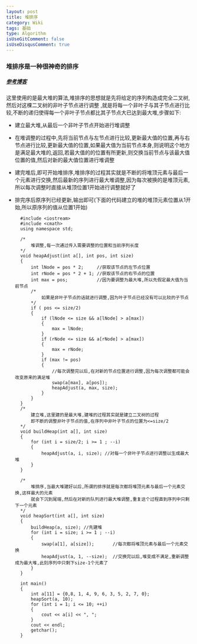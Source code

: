 ```yaml
---
layout: post
title: 堆排序
category: Wiki
tags: 基础
type: Algorithm
isUseGitComment: false
isUseDisqusComment: true
---
```


### 堆排序是一种很神奇的排序
##### [参考博客](//blog.csdn.net/xiaoxiaoxuewen/article/details/7570621)

这里使用的是最大堆的算法,堆排序的思想就是先将给定的序列构造成完全二叉树,然后对这棵二叉树的非叶子节点进行调整
,就是将每一个非叶子与其子节点进行比较,不断的递归使得每一个非叶子节点都比其子节点大已达到最大堆,步骤如下:

+ 建立最大堆,从最后一个非叶子节点开始进行堆调整
+ 在堆调整的过程中,先将当前节点与左节点进行比较,更新最大值的位置,再与右节点进行比较,更新最大值的位置,如果最大值为当前节点本身,则说明这个地方是满足最大堆的,返回,若最大值的的位置有所更新,则交换当前节点与该最大值位置的值,然后对新的最大值位置进行堆调整
+ 建完堆后,即可开始堆排序,堆排序的过程其实就是不断的将堆顶元素与最后一个元素进行交换,然后最新的序列进行最大堆调整,因为每次被换的是堆顶元素,所以每次调整时直接从堆顶位置1开始进行调整就好了
+ 排完序后原序列已经更新,输出即可(下面的代码建立的堆的堆顶元素位置从1开始,所以原序列的值从位置1开始)


		#include <iostream>
		#include <cmath>
		using namespace std;

		/*
			堆调整,每一次通过传入需要调整的位置和当前序列长度
		*/
		void heapAdjust(int a[], int pos, int size)
		{
			int lNode = pos * 2;     //获取该节点的左节点位置
			int rNode = pos * 2 + 1; //获取该节点的右节点的位置
			int max = pos;           //因为要调整为最大堆,所以先假定最大值为当前节点
			/*
				如果是非叶子节点的话就进行调整,因为叶子节点已经没有可以比较的子节点
			*/
			if ( pos <= size/2)
			{
				if (lNode <= size && a[lNode] > a[max])
				{
					max = lNode;
				}
				if (rNode <= size && a[rNode] > a[max])
				{
					max = rNode;
				}
				if (max != pos)
				{
					//每次调整完以后,在对新的节点位置进行调整,因为每次调整都可能会改变原来的满足堆
					swap(a[max], a[pos]);
					heapAdjust(a, max, size);
				}
			}
		}
		/*
			建立堆,这里建的是最大堆,建堆的过程其实就是建立二叉树的过程
			即不断的调整非叶子节点的值,在序列中非叶子节点的位置为<=size/2
		*/
		void buildHeap(int a[], int size)
		{
			for (int i = size/2; i >= 1 ; --i)
			{
				heapAdjust(a, i, size); //对每一个非叶子节点进行调整以生成最大堆
			}
		}

		/*
			堆排序,当最大堆建好以后,所谓的排序就是每次都将堆顶元素与最后一个元素交换,这样最大的元素
			就会下沉到尾端,然后在对新的队列进行最大堆调整,重复这个过程直到序列中只剩下一个元素
		*/
		void heapSort(int a[], int size)
		{
			buildHeap(a, size); //先建堆
			for (int i = size; i >= 1 ; --i)
			{
				swap(a[1], a[size]);       //每次都将堆顶元素与最后一个元素交换
				heapAdjust(a, 1, --size);  //交换完以后,堆变成不满足,重新调整成为最大堆,此刻序列中只剩下size-1个元素了
			}
		}

		int main()
		{
			int a[11] = {0,8, 1, 4, 9, 6, 3, 5, 2, 7, 0};
			heapSort(a, 10);
			for (int i = 1; i <= 10; ++i)
			{
				cout << a[i] << ", ";
			}
			cout << endl;
			getchar();
		}